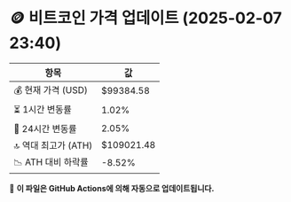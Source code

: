 # 🪙 비트코인 가격 업데이트 (2025-02-07 23:40)

| 항목                | 값 |
|--------------------|----------------|
| 💰 현재 가격 (USD) | $99384.58 |
| ⏳ 1시간 변동률    | 1.02% |
| 📆 24시간 변동률   | 2.05% |
| 🔝 역대 최고가 (ATH) | $109021.48 |
| 📉 ATH 대비 하락률 | -8.52% |

🔄 **이 파일은 GitHub Actions에 의해 자동으로 업데이트됩니다.**
